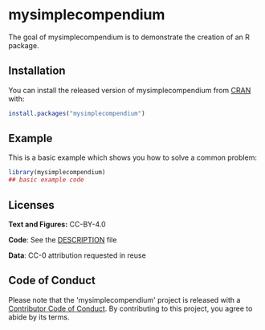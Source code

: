 
# mysimplecompendium

<!-- badges: start -->
<!-- badges: end -->

The goal of mysimplecompendium is to demonstrate the creation of an R package.

## Installation

You can install the released version of mysimplecompendium from [CRAN](https://CRAN.R-project.org) with:

``` r
install.packages("mysimplecompendium")
```

## Example

This is a basic example which shows you how to solve a common problem:

``` r
library(mysimplecompendium)
## basic example code
```
## Licenses

**Text and Figures:** CC-BY-4.0

**Code**: See the [DESCRIPTION](DESCRIPTION) file

**Data**: CC-0 attribution requested in reuse

## Code of Conduct

Please note that the 'mysimplecompendium' project is released with a
[Contributor Code of Conduct](CODE_OF_CONDUCT.md).
By contributing to this project, you agree to abide by its terms.

